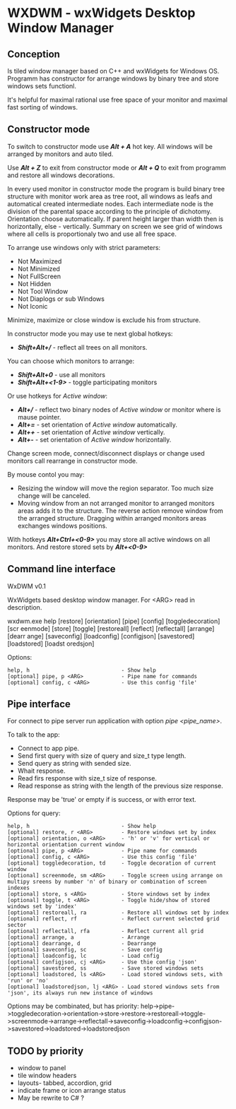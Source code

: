 # WXDWM - wxWidgets Desktop Window Manager

## Conception

Is tiled window manager based on C++ and wxWidgets for Windows OS.
Programm has constructor for arrange windows by binary tree and store windows sets functionl.

It's helpful for maximal rational use free space of your monitor and
maximal fast sorting of windows.

## Constructor mode

To switch to constructor mode use ***Alt + A*** hot key. All windows will be arranged by monitors and auto tiled.

Use ***Alt + Z*** to exit from constructor mode or ***Alt + Q*** to exit from programm and restore all windows decorations.

In every used monitor in constructor mode the program is build binary tree structure with monitor work area as tree root,
all windows as leafs and automatical created intermediate nodes. Each intermediate node is the division of the parental
space according to the principle of dichotomy. Orientation choose automatically. If parent height larger than width then
is horizontally, else - vertically. Summary on screen we see grid of windows where all cells is
proportionaly two and use all free space.

To arrange use windows only with strict parameters:
 - Not Maximized
 - Not Minimized
 - Not FullScreen
 - Not Hidden
 - Not Tool Window
 - Not Diaplogs or sub Windows
 - Not Iconic

Minimize, maximize or close window is exclude his from structure.

In constructor mode you may use te next global hotkeys:
 - ***Shift+Alt+/*** - reflect all trees on all monitors.

You can choose which monitors to arrange:
 - ***Shift+Alt+0*** - use all monitors
 - ***Shift+Alt+<1-9>*** - toggle participating monitors

Or use hotkeys for *Active window*:
 - ***Alt+/*** - reflect two binary nodes of *Active window* or monitor where is mause pointer.
 - ***Alt+=*** - set orientation of *Active window* automatically.
 - ***Alt++*** - set orientation of *Active window* vertically.
 - ***Alt+-*** - set orientation of *Active window* horizontally.

Change screen mode, connect/disconnect displays or change used monitors call rearrange in constructor mode.

By mouse contol you may:
 - Resizing the window will move the region separator. Too much size change will be canceled.
 - Moving window from an not arranged monitor to arranged monitors areas adds it to the structure.
The reverse action remove window from the arranged structure. Dragging within arranged monitors areas
exchanges windows positions.

With hotkeys ***Alt+Ctrl+<0-9>*** you may store all active windows on all monitors. And restore stored sets by ***Alt+<0-9>***

## Command line interface

WxDWM v0.1

WxWidgets based desktop window manager. For \<ARG> read in description.

wxdwm.exe help [restore] [orientation] [pipe] [config] [toggledecoration] [scr
eenmode] [store] [toggle] [restoreall] [reflect] [reflectall] [arrange] [dearr
ange] [saveconfig] [loadconfig] [configjson] [savestored] [loadstored] [loadst
oredsjon]

Options:

    help, h                             - Show help
    [optional] pipe, p <ARG>            - Pipe name for commands
    [optional] config, c <ARG>          - Use this config 'file'

## Pipe interface

For connect to pipe server run application with option *pipe <pipe_name>*.

To talk to the app:
 - Connect to app pipe.
 - Send first query with size of query and size_t type length.
 - Send query as string with sended size.
 - Whait response.
 - Read firs response with size_t size of response.
 - Read response as string with the length of the previous size response.

Response may be 'true' or empty if is success, or with error text.

Options for query:

    help, h                             - Show help
    [optional] restore, r <ARG>         - Restore windows set by index
    [optional] orientation, o <ARG>     - 'h' or 'v' for vertical or horizontal orientation current window
    [optional] pipe, p <ARG>            - Pipe name for commands
    [optional] config, c <ARG>          - Use this config 'file'
    [optional] toggledecoration, td     - Toggle decoration of current window
    [optional] screenmode, sm <ARG>     - Toggle screen using arrange on multipy sreens by number 'n' of binary or combination of screen indexes
    [optional] store, s <ARG>           - Store windows set by index
    [optional] toggle, t <ARG>          - Toggle hide/show of stored windows set by 'index'
    [optional] restoreall, ra           - Restore all windows set by index
    [optional] reflect, rf              - Reflect current selected grid sector
    [optional] reflectall, rfa          - Reflect current all grid
    [optional] arrange, a               - Arrange
    [optional] dearrange, d             - Dearrange
    [optional] saveconfig, sc           - Save config
    [optional] loadconfig, lc           - Load cnfig
    [optional] configjson, cj <ARG>     - Use thie config 'json'
    [optional] savestored, ss           - Save stored windows sets
    [optional] loadstored, ls <ARG>     - Load stored windows sets, with 'run' or 'no'
    [optional] loadstoredjson, lj <ARG> - Load stored windows sets from 'json', its always run new instance of windows

Options may be combinated, but has priority:
help->pipe->toggledecoration->orientation->store->restore->restoreall->toggle->screenmode->arrange->reflectall->saveconfig->loadconfig->configjson->savestored->loadstored->loadstoredjson

## TODO by priority

 - window to panel
 - tile window headers
 - layouts- tabbed, accordion, grid
 - indicate frame or icon arrange status
 - May be rewrite to C# ?